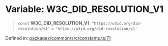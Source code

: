 # Variable: W3C\_DID\_RESOLUTION\_V1

> `const` **W3C\_DID\_RESOLUTION\_V1**: `"https://w3id.org/did-resolution/v1"` = `'https://w3id.org/did-resolution/v1'`

Defined in: [packages/common/src/constants.ts:71](https://github.com/dcdpr/did-btcr2-js/blob/4a717493e735221d072999f212891939f4de3f23/packages/common/src/constants.ts#L71)
